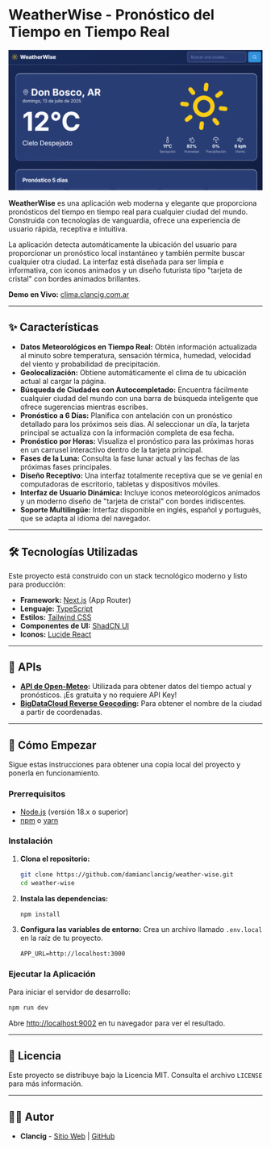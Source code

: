 
# WeatherWise - Pronóstico del Tiempo en Tiempo Real

![Captura de Pantalla de WeatherWise](public/assets/screenshot.png)

**WeatherWise** es una aplicación web moderna y elegante que proporciona pronósticos del tiempo en tiempo real para cualquier ciudad del mundo. Construida con tecnologías de vanguardia, ofrece una experiencia de usuario rápida, receptiva e intuitiva.

La aplicación detecta automáticamente la ubicación del usuario para proporcionar un pronóstico local instantáneo y también permite buscar cualquier otra ciudad. La interfaz está diseñada para ser limpia e informativa, con iconos animados y un diseño futurista tipo "tarjeta de cristal" con bordes animados brillantes.

**Demo en Vivo:** [clima.clancig.com.ar](https://clima.clancig.com.ar)

---

## ✨ Características

- **Datos Meteorológicos en Tiempo Real:** Obtén información actualizada al minuto sobre temperatura, sensación térmica, humedad, velocidad del viento y probabilidad de precipitación.
- **Geolocalización:** Obtiene automáticamente el clima de tu ubicación actual al cargar la página.
- **Búsqueda de Ciudades con Autocompletado:** Encuentra fácilmente cualquier ciudad del mundo con una barra de búsqueda inteligente que ofrece sugerencias mientras escribes.
- **Pronóstico a 6 Días:** Planifica con antelación con un pronóstico detallado para los próximos seis días. Al seleccionar un día, la tarjeta principal se actualiza con la información completa de esa fecha.
- **Pronóstico por Horas:** Visualiza el pronóstico para las próximas horas en un carrusel interactivo dentro de la tarjeta principal.
- **Fases de la Luna:** Consulta la fase lunar actual y las fechas de las próximas fases principales.
- **Diseño Receptivo:** Una interfaz totalmente receptiva que se ve genial en computadoras de escritorio, tabletas y dispositivos móviles.
- **Interfaz de Usuario Dinámica:** Incluye iconos meteorológicos animados y un moderno diseño de "tarjeta de cristal" con bordes iridiscentes.
- **Soporte Multilingüe:** Interfaz disponible en inglés, español y portugués, que se adapta al idioma del navegador.

---

## 🛠️ Tecnologías Utilizadas

Este proyecto está construido con un stack tecnológico moderno y listo para producción:

- **Framework:** [Next.js](https://nextjs.org/) (App Router)
- **Lenguaje:** [TypeScript](https://www.typescriptlang.org/)
- **Estilos:** [Tailwind CSS](https://tailwindcss.com/)
- **Componentes de UI:** [ShadCN UI](https://ui.shadcn.com/)
- **Iconos:** [Lucide React](https://lucide.dev/guide/packages/lucide-react)

---

## 🔌 APIs

- **[API de Open-Meteo](https://open-meteo.com/):** Utilizada para obtener datos del tiempo actual y pronósticos. ¡Es gratuita y no requiere API Key!
- **[BigDataCloud Reverse Geocoding](https://www.bigdatacloud.com/):** Para obtener el nombre de la ciudad a partir de coordenadas.

---

## 🚀 Cómo Empezar

Sigue estas instrucciones para obtener una copia local del proyecto y ponerla en funcionamiento.

### Prerrequisitos

- [Node.js](https://nodejs.org/) (versión 18.x o superior)
- [npm](https://www.npmjs.com/) o [yarn](https://yarnpkg.com/)

### Instalación

1.  **Clona el repositorio:**
    ```bash
    git clone https://github.com/damianclancig/weather-wise.git
    cd weather-wise
    ```

2.  **Instala las dependencias:**
    ```bash
    npm install
    ```

3.  **Configura las variables de entorno:**
    Crea un archivo llamado `.env.local` en la raíz de tu proyecto.

    ```.env.local
    APP_URL=http://localhost:3000
    ```

### Ejecutar la Aplicación

Para iniciar el servidor de desarrollo:

```bash
npm run dev
```

Abre [http://localhost:9002](http://localhost:9002) en tu navegador para ver el resultado.

---

## 📄 Licencia

Este proyecto se distribuye bajo la Licencia MIT. Consulta el archivo `LICENSE` para más información.

---

## 👨‍💻 Autor

- **Clancig** - [Sitio Web](https://clancig.com.ar) | [GitHub](https://github.com/damianclancig)
